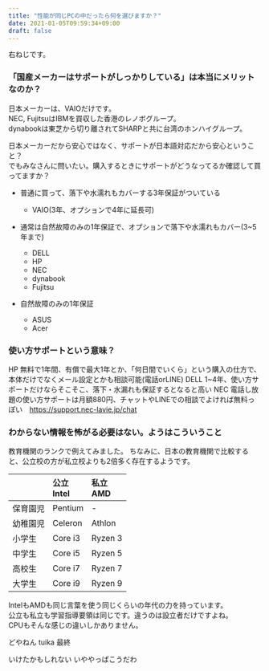 ```yaml
---
title: "性能が同じPCの中だったら何を選びますか？"
date: 2021-01-05T09:59:34+09:00
draft: false
---
```

右ねじです。

### 「国産メーカーはサポートがしっかりしている」は本当にメリットなのか？

日本メーカーは、VAIOだけです。  
NEC, FujitsuはIBMを買収した香港のレノボグループ。  
dynabookは東芝から切り離されてSHARPと共に台湾のホンハイグループ。  
  
日本メーカーだから安心ではなく、サポートが日本語対応だから安心ということ？  
でもみなさんに問いたい。購入するときにサポートがどうなってるか確認して買ってますか？
<!--more-->

- 普通に買って、落下や水濡れもカバーする3年保証がついている
  - VAIO(3年、オプションで4年に延長可)

- 通常は自然故障のみの1年保証で、オプションで落下や水濡れもカバー(3~5年まで)
  - DELL
  - HP
  - NEC
  - dynabook
  - Fujitsu

- 自然故障のみの1年保証
  - ASUS
  - Acer

### 使い方サポートという意味？
HP 無料で1年間、有償で最大1年とか、「何日間でいくら」という購入の仕方で、本体だけでなくメール設定とかも相談可能(電話orLINE)
DELL 1~4年、使い方サポートだけならそこそこ、落下・水漏れも保証するとなると高い
NEC 電話し放題の使い方サポートは月額880円、チャットやLINEでの相談でよければ無料っぽい　https://support.nec-lavie.jp/chat


### わからない情報を怖がる必要はない。ようはこういうこと
教育機関のランクで例えてみました。
ちなみに、日本の教育機関で比較すると、公立校の方が私立校よりも2倍多く存在するようです。

||公立<br>Intel|私立<br>AMD|
|:--|:--|:--|
|保育園児|Pentium|-|
|幼稚園児|Celeron|Athlon|
|小学生|Core i3|Ryzen 3|
|中学生|Core i5|Ryzen 5|
|高校生|Core i7|Ryzen 7|
|大学生|Core i9|Ryzen 9|

IntelもAMDも同じ言葉を使う同じくらいの年代の力を持っています。  
公立も私立も学習指導要領は同じです。違うのは設立者だけですよね。  
CPUもそんな感じの違いしかありません。

どやねん
tuika
最終

いけたかもしれない
いややっぱこうだわ